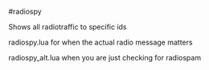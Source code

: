 #radiospy

Shows all radiotraffic to specific ids

radiospy.lua for when the actual radio message matters

radiospy_alt.lua when you are just checking for radiospam